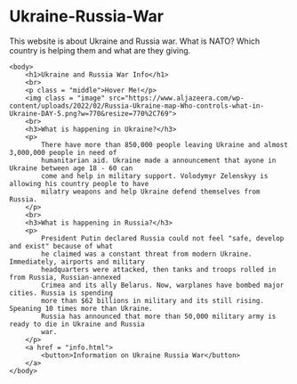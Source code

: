 # Ukraine-Russia-War
This website is about Ukraine and Russia war. What is NATO? Which country is helping them and what are they giving.
<!DOCTYPE html>
<html>
    <head>
        <title>Ukraine and Russia War Info</title>
        <link rel="stylesheet" type="text/css" href="style.css">
        <meta name="viewport" content="width=device-width, initial-scale=1.0">
    </head>
    
    <body>
        <h1>Ukraine and Russia War Info</h1>
        <br>
        <p class = "middle">Hover Me!</p>
        <img class = "image" src="https://www.aljazeera.com/wp-content/uploads/2022/02/Russia-Ukraine-map-Who-controls-what-in-Ukraine-DAY-5.png?w=770&resize=770%2C769">
        <br>
        <h3>What is happening in Ukraine?</h3>
        <p>
            There have more than 850,000 people leaving Ukraine and almost 3,000,000 people in need of
            humanitarian aid. Ukraine made a announcement that ayone in Ukraine between age 18 - 60 can
            come and help in military support. Volodymyr Zelenskyy is allowing his country people to have 
            milatry weapons and help Ukraine defend themselves from Russia. 
        </p>
        <br>
        <h3>What is happening in Russia?</h3>
        <p>
            President Putin declared Russia could not feel "safe, develop and exist" because of what
            he claimed was a constant threat from modern Ukraine. Immediately, airports and military
            headquarters were attacked, then tanks and troops rolled in from Russia, Russian-annexed
            Crimea and its ally Belarus. Now, warplanes have bombed major cities. Russia is spending 
            more than $62 billions in military and its still rising. Speaning 10 times more than Ukraine.
            Russia has announced that more than 50,000 military army is ready to die in Ukraine and Russia
            war.
        </p>
        <a href = "info.html">
            <button>Information on Ukraine Russia War</button>
        </a>
    </body>
</html>
